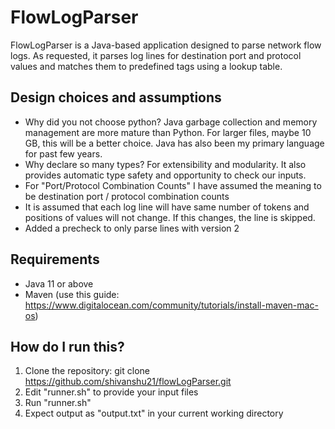 # FlowLogParser

FlowLogParser is a Java-based application designed to parse network flow logs.
As requested, it parses log lines for destination port and protocol values and matches them to predefined tags using a lookup table.

## Design choices and assumptions
- Why did you not choose python?
  Java garbage collection and memory management are more mature than Python. For larger files, maybe 10 GB, this will be a better choice.
  Java has also been my primary language for past few years.
- Why declare so many types? For extensibility and modularity. It also provides automatic type safety and opportunity to check our inputs.
- For "Port/Protocol Combination Counts" I have assumed the meaning to be destination port / protocol combination counts
- It is assumed that each log line will have same number of tokens and positions of values will not change. If this changes, the line is skipped.
- Added a precheck to only parse lines with version 2

## Requirements
- Java 11 or above
- Maven (use this guide: https://www.digitalocean.com/community/tutorials/install-maven-mac-os)

## How do I run this?
1. Clone the repository:
   git clone https://github.com/shivanshu21/flowLogParser.git
2. Edit "runner.sh" to provide your input files
3. Run "runner.sh"
4. Expect output as "output.txt" in your current working directory


